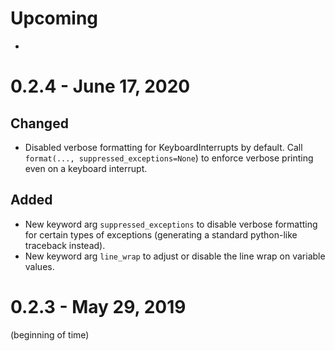 # Upcoming

-

# 0.2.4 - June 17, 2020

## Changed
- Disabled verbose formatting for KeyboardInterrupts by default. Call `format(..., suppressed_exceptions=None`) to enforce verbose printing even on a keyboard interrupt.

## Added
- New keyword arg `suppressed_exceptions` to disable verbose formatting for certain types of exceptions (generating a standard python-like traceback instead).
- New keyword arg `line_wrap` to adjust or disable the line wrap on variable values.


# 0.2.3 - May 29, 2019

(beginning of time)